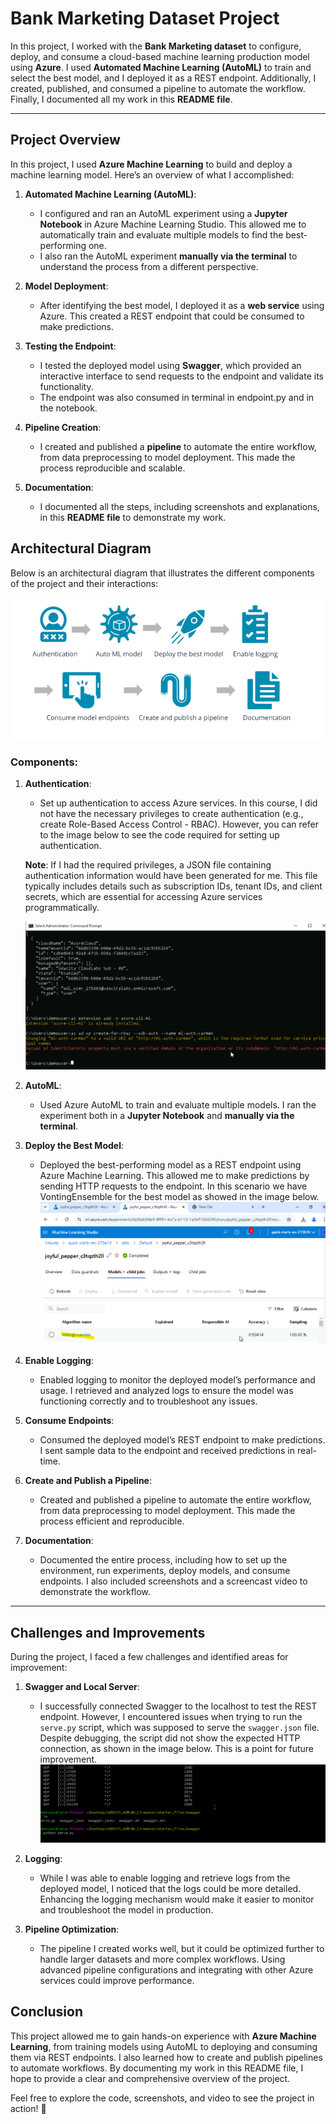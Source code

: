 # Bank Marketing Dataset Project

In this project, I worked with the **Bank Marketing dataset** to configure, deploy, and consume a cloud-based machine learning production model using **Azure**. I used **Automated Machine Learning (AutoML)** to train and select the best model, and I deployed it as a REST endpoint. Additionally, I created, published, and consumed a pipeline to automate the workflow. Finally, I documented all my work in this **README file**.

---

## Project Overview

In this project, I used **Azure Machine Learning** to build and deploy a machine learning model. Here’s an overview of what I accomplished:

1. **Automated Machine Learning (AutoML)**:
   - I configured and ran an AutoML experiment using a **Jupyter Notebook** in Azure Machine Learning Studio. This allowed me to automatically train and evaluate multiple models to find the best-performing one.
   - I also ran the AutoML experiment **manually via the terminal** to understand the process from a different perspective.

2. **Model Deployment**:
   - After identifying the best model, I deployed it as a **web service** using Azure. This created a REST endpoint that could be consumed to make predictions.

3. **Testing the Endpoint**:
   - I tested the deployed model using **Swagger**, which provided an interactive interface to send requests to the endpoint and validate its functionality.
   - The endpoint was also consumed in terminal in endpoint.py and in the notebook.

4. **Pipeline Creation**:
   - I created and published a **pipeline** to automate the entire workflow, from data preprocessing to model deployment. This made the process reproducible and scalable.

5. **Documentation**:
   - I documented all the steps, including screenshots and explanations, in this **README file** to demonstrate my work.

## Architectural Diagram

Below is an architectural diagram that illustrates the different components of the project and their interactions:

![Architectural Diagram](images/diagram_az.png)

### Components:
1. **Authentication**:
   - Set up authentication to access Azure services.
   In this course, I did not have the necessary privileges to create authentication (e.g., create Role-Based Access Control - RBAC). However, you can refer to the image below to see the code required for setting up authentication.

   **Note**: If I had the required privileges, a JSON file containing authentication information would have been generated for me. This file typically includes details such as subscription IDs, tenant IDs, and client secrets, which are essential for accessing Azure services programmatically.

   ![Authentication Code Example](images/no-permission-to-rbac.png)

2. **AutoML**:
   - Used Azure AutoML to train and evaluate multiple models. I ran the experiment both in a **Jupyter Notebook** and **manually via the terminal**.

3. **Deploy the Best Model**:
   - Deployed the best-performing model as a REST endpoint using Azure Machine Learning. This allowed me to make predictions by sending HTTP requests to the endpoint. In this scenario we have VontingEnsemble for the best model as showed in the image below.
    ![best_model](images/best_model_completed.png)

4. **Enable Logging**:
   - Enabled logging to monitor the deployed model’s performance and usage. I retrieved and analyzed logs to ensure the model was functioning correctly and to troubleshoot any issues.

5. **Consume Endpoints**:
   - Consumed the deployed model’s REST endpoint to make predictions. I sent sample data to the endpoint and received predictions in real-time.

6. **Create and Publish a Pipeline**:
   - Created and published a pipeline to automate the entire workflow, from data preprocessing to model deployment. This made the process efficient and reproducible.

7. **Documentation**:
   - Documented the entire process, including how to set up the environment, run experiments, deploy models, and consume endpoints. I also included screenshots and a screencast video to demonstrate the workflow.

---

## Challenges and Improvements

During the project, I faced a few challenges and identified areas for improvement:

1. **Swagger and Local Server**:
   - I successfully connected Swagger to the localhost to test the REST endpoint. However, I encountered issues when trying to run the `serve.py` script, which was supposed to serve the `swagger.json` file. Despite debugging, the script did not show the expected HTTP connection, as shown in the image below. This is a point for future improvement.
  ![serve.py bug](images/serve.py.png)

2. **Logging**:
   - While I was able to enable logging and retrieve logs from the deployed model, I noticed that the logs could be more detailed. Enhancing the logging mechanism would make it easier to monitor and troubleshoot the model in production.

3. **Pipeline Optimization**:
   - The pipeline I created works well, but it could be optimized further to handle larger datasets and more complex workflows. Using advanced pipeline configurations and integrating with other Azure services could improve performance.


## Conclusion

This project allowed me to gain hands-on experience with **Azure Machine Learning**, from training models using AutoML to deploying and consuming them via REST endpoints. I also learned how to create and publish pipelines to automate workflows. By documenting my work in this README file, I hope to provide a clear and comprehensive overview of the project.

Feel free to explore the code, screenshots, and video to see the project in action! 🚀

